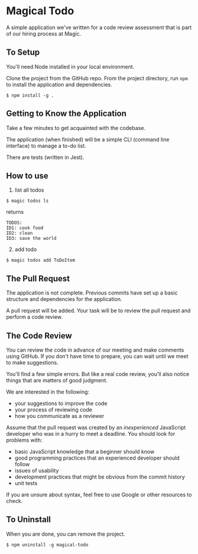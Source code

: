 # Magical Todo

A simple application we've written for a code review assessment that is part of our hiring process at Magic.

## To Setup

You'll need Node installed in your local environment.

Clone the project from the GitHub repo. From the project directory, run `npm` to install the application and dependencies.

```
$ npm install -g .
```

## Getting to Know the Application

Take a few minutes to get acquainted with the codebase.

The application (when finished) will be a simple CLI (command line interface) to manage a to-do list.

There are tests (written in Jest).

## How to use

1. list all todos
```
$ magic todos ls
```
returns
```
TODOS:
ID1: cook food
ID2: clean
ID3: save the world
```

2. add todo
```
$ magic todos add ToDoItem
```

## The Pull Request

The application is not complete. Previous commits have set up a basic structure and dependencies for the application.

A pull request will be added. Your task will be to review the pull request and perform a code review.

## The Code Review

You can review the code in advance of our meeting and make comments using GitHub. If you don't have time to prepare, you can wait until we meet to make suggestions.

You'll find a few simple errors. But like a real code review, you'll also notice things that are matters of good judgment.

We are interested in the following:

- your suggestions to improve the code
- your process of reviewing code
- how you communicate as a reviewer

Assume that the pull request was created by an *inexperienced* JavaScript developer who was in a hurry to meet a deadline. You should look for problems with:

- basic JavaScript knowledge that a beginner should know
- good programming practices that an experienced developer should follow
- issues of usability
- development practices that might be obvious from the commit history
- unit tests

If you are unsure about syntax, feel free to use Google or other resources to check.

## To Uninstall

When you are done, you can remove the project.

```
$ npm uninstall -g magical-todo
```
